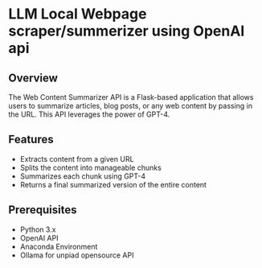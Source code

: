 # LLM Local Webpage scraper/summerizer using OpenAI api


## Overview

The Web Content Summarizer API is a Flask-based application that allows users to summarize articles, blog posts, or any web content by passing in the URL. This API leverages the power of GPT-4. 

## Features

- Extracts content from a given URL
- Splits the content into manageable chunks
- Summarizes each chunk using GPT-4
- Returns a final summarized version of the entire content


## Prerequisites

- Python 3.x
- OpenAI API
- Anaconda Environment
- Ollama for unpiad opensource API
